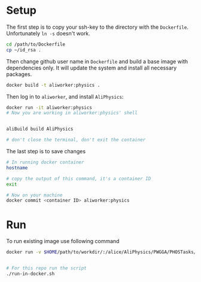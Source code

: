 # Setup

The first step is to copy your ssh-key to the directory with the `Dockerfile`. Unfortunately `ln -s` doesn't work.
```bash
cd /path/to/Dockerfile
cp ~/id_rsa .
```

Then change github user name in `Dockerfile` and build a base image with dependencies only. It will update the system and install all necessary packages.
```bash
docker build -t aliworker:physics .
```

Then log in to `aliworker`, and install `AliPhysics`:

```bash
docker run -it aliworker:physics
# Now you are working in aliworker:physics' shell


aliBuild build AliPhysics

# don't close the terminal, don't exit the container
```

The last step is to save changes
```bash
# In running docker container 
hostname

# copy the output of this command, it's a container ID
exit

# Now on your machine
docker commit <container ID> aliworker:physics
```


# Run
To run existing image use following command

```bash
docker run -v $HOME/path/to/workdir/:/alice/AliPhysics/PWGGA/PHOSTasks/workdir -it aliworker:physics


# For this repo run the script
./run-in-docker.sh
```